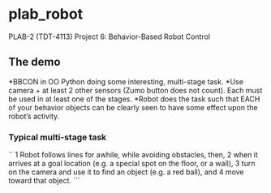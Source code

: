 # plab_robot
PLAB-2 (TDT-4113) Project 6: Behavior-Based Robot Control

## The demo
*BBCON in OO Python doing some interesting, multi-stage task.
*Use camera + at least 2 other sensors (Zumo button does not count). Each must be used in at least one of the stages.
*Robot does the task such that EACH of your behavior objects can be clearly seen to have some effect upon the robot’s activity.

### Typical multi-stage task
´´
1 Robot follows lines for awhile, while avoiding obstacles, then,
2 when it arrives at a goal location (e.g. a special spot on the floor, or a
wall),
3 turn on the camera and use it to find an object (e.g. a red ball), and
4 move toward that object.
´´´

##
